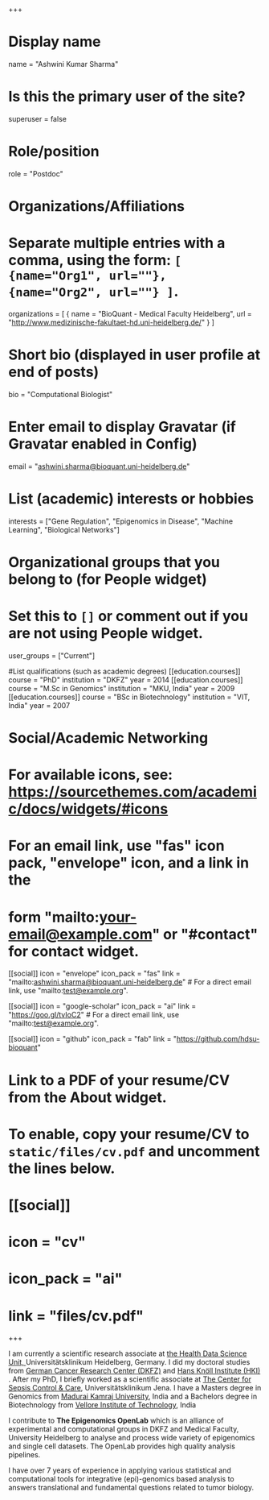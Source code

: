 +++
# Display name
name = "Ashwini Kumar Sharma"

# Is this the primary user of the site?
superuser = false

# Role/position
role = "Postdoc"

# Organizations/Affiliations
# Separate multiple entries with a comma, using the form: `[ {name="Org1", url=""}, {name="Org2", url=""} ]`.
organizations = [ { name = "BioQuant - Medical Faculty Heidelberg", url = "http://www.medizinische-fakultaet-hd.uni-heidelberg.de/" } ]

# Short bio (displayed in user profile at end of posts)
bio = "Computational Biologist"

# Enter email to display Gravatar (if Gravatar enabled in Config)
email = "ashwini.sharma@bioquant.uni-heidelberg.de"

# List (academic) interests or hobbies
interests = ["Gene Regulation",	"Epigenomics in Disease", "Machine Learning", "Biological Networks"]

# Organizational groups that you belong to (for People widget)
# Set this to `[]` or comment out if you are not using People widget.
user_groups = ["Current"]

#List qualifications (such as academic degrees)
[[education.courses]] 
  course = "PhD" 
  institution = "DKFZ" 
  year = 2014
[[education.courses]] 
  course = "M.Sc in Genomics"
  institution = "MKU, India"
  year = 2009
[[education.courses]] 
  course = "BSc in Biotechnology"
  institution = "VIT, India"
  year = 2007

# Social/Academic Networking
# For available icons, see: https://sourcethemes.com/academic/docs/widgets/#icons
# For an email link, use "fas" icon pack, "envelope" icon, and a link in the
# form "mailto:your-email@example.com" or "#contact" for contact widget.

[[social]]
  icon = "envelope"
  icon_pack = "fas"
  link = "mailto:ashwini.sharma@bioquant.uni-heidelberg.de"  # For a direct email link, use "mailto:test@example.org".

[[social]]
  icon = "google-scholar"
  icon_pack = "ai"
  link = "https://goo.gl/tvIoC2"  # For a direct email link, use "mailto:test@example.org".

[[social]]
  icon = "github"
  icon_pack = "fab"
  link = "https://github.com/hdsu-bioquant"

# Link to a PDF of your resume/CV from the About widget.
# To enable, copy your resume/CV to `static/files/cv.pdf` and uncomment the lines below.
# [[social]]
#   icon = "cv"
#   icon_pack = "ai"
#   link = "files/cv.pdf"

+++

I am currently a scientific research associate at <a href="https://hdsu-bioquant.netlify.com/">the Health Data Science Unit, </a> Universitätsklinikum Heidelberg, Germany. I did my doctoral studies from <a href="https://www.dkfz.de/en/index.html">German Cancer Research Center (DKFZ)</a> and <a href="http://www.leibniz-hki.de/en/home.html"> Hans Knöll Institute (HKI) </a>. After my PhD, I briefly worked as a scientific associate at <a href="http://www.cscc.uniklinikum-jena.de/cscc/en/CSCC.html">The Center for Sepsis Control & Care</a>, Universitätsklinikum Jena. I have a Masters degree in Genomics from <a href="http://www.genomicsmku.org/">Madurai Kamraj University</a>, India and a Bachelors degree in Biotechnology from <a href="http://www.vit.ac.in/">Vellore Institute of Technology</a>, India</p>

I contribute to <b>The Epigenomics OpenLab</b> which is an alliance of experimental and computational groups in DKFZ and Medical Faculty, University Heidelberg to analyse and process wide variety of epigenomics and single cell datasets. The OpenLab provides high quality analysis pipelines.

I have over 7 years of experience in applying various statistical and computational tools for integrative (epi)-genomics based analysis to answers translational and fundamental questions related to tumor biology.

